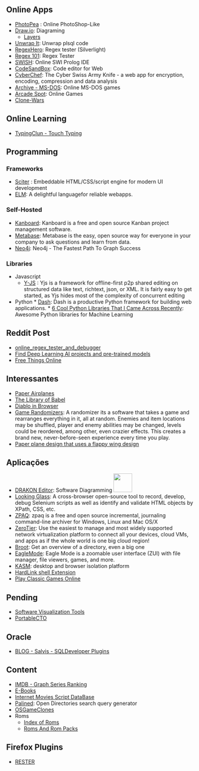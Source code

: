 ## Online Apps
  * [PhotoPea](https://www.photopea.com/) : Online PhotoShop-Like
  * [Draw.io](https://www.draw.io/): Diagraming
    * [Layers](https://about.draw.io/interactive-diagrams-with-custom-links-and-actions/)
  * [Unwrap It](https://www.codecrete.net/UnwrapIt/): Unwrap plsql code
  * [RegexHero](http://regexhero.net/tester/): Regex tester (Silverlight)
  * [Regex 101](https://regex101.com/): Regex Tester
  * [SWISH](https://swish.swi-prolog.org/): Online SWI Prolog IDE
  * [CodeSandBox](https://codesandbox.io/): Code editor for Web
  * [CyberChef](https://gchq.github.io/CyberChef/): The Cyber Swiss Army Knife - a web app for encryption, encoding, compression and data analysis
  * [Archive - MS-DOS](https://archive.org/details/softwarelibrary_msdos_games?and%5B%5D=emulator_start%3A%2Aiafix%2A&sin=&sort=-publicdate): Online MS-DOS games
  * [Arcade Spot](https://arcadespot.com/): Online Games
  * [Clone-Wars](https://github.com/GorvGoyl/Clone-Wars)

## Online Learning
  * [TypingClun - Touch Typing](https://www.typingclub.com/)
  
## Programming

### Frameworks 
  * [Sciter](https://sciter.com) : Embeddable HTML/CSS/script engine
for modern UI development
  * [ELM](https://elm-lang.org/): A delightful languagefor reliable webapps.
  
### Self-Hosted
  * [Kanboard](https://kanboard.org/): Kanboard is a free and open source Kanban project management software.
  * [Metabase](https://www.metabase.com/): Metabase is the easy, open source way for everyone in your company to ask questions and learn from data.
  * [Neo4j](https://neo4j.com/): Neo4j - The Fastest Path To Graph Success
  
### Libraries  
  * Javascript
    * [Y-JS](http://y-js.org/) : Yjs is a framework for offline-first p2p shared editing on structured data like text, richtext, json, or XML. It is fairly easy to get started, as Yjs hides most of the complexity of concurrent editing
  *  Python
    * [Dash](https://dash.plot.ly/): Dash is a productive Python framework for building web applications.
    * [6 Cool Python Libraries That I Came Across Recently](https://towardsdatascience.com/6-cool-python-libraries-that-i-came-across-recently-72e05dadd295): Awesome Python libraries for Machine Learning 
    
## Reddit Post 
  * [online_regex_tester_and_debugger](https://www.reddit.com/r/programming/comments/cqmcts/online_regex_tester_and_debugger_for_multiple/)
  * [Find Deep Learning AI projects and pre-trained models](https://www.reddit.com/r/Python/comments/cq53v4/i_made_a_program_that_will_help_you_find_deep/)
  * [Free Things Online](https://www.reddit.com/r/AskReddit/comments/ecscwk/what_free_things_online_should_everyone_take)
  
## Interessantes   
  * [Paper Airplanes](https://www.foldnfly.com/#/1-1-1-1-1-1-1-1-2)
  * [The Library of Babel](https://libraryofbabel.info)
  * [Diablo in Browser](https://www.reddit.com/r/programming/comments/ckk77o/diablo_1_ported_to_browser_based_on_devilution/)
  * [Game Randomizers](https://sites.google.com/site/gamerandomizers/): A randomizer its a software that takes a game and rearranges everything in it, all at random. Enemies and item locations may be shuffled, player and enemy abilities may be changed, levels could be reordered, among other, even crazier effects. This creates a brand new, never-before-seen experience every time you play.
  * [Paper plane design that uses a flappy wing design](https://www.reddit.com/r/interestingasfuck/comments/enagg9/paper_plane_design_that_uses_a_flappy_wing_design/ )

## Aplicações
  * [DRAKON Editor](http://drakon-editor.sourceforge.net/editor.html): Software Diagramming <img src="http://drakon-editor.sourceforge.net/crossroad.png" width="50" height="50">
  * [Looking Glass](https://github.com/dmolchanenko/LookingGlass): A cross-browser open-source tool to record, develop, debug Selenium scripts as well as identify and validate HTML objects by XPath, CSS, etc.
  * [ZPAQ](http://mattmahoney.net/dc/zpaq.html): zpaq is a free and open source incremental, journaling command-line archiver for Windows, Linux and Mac OS/X
  * [ZeroTier](https://www.zerotier.com/): Use the easiest to manage and most widely supported network virtualization platform to connect all your devices, cloud VMs, and apps as if the whole world is one big cloud region!
  * [Broot](https://dystroy.org/broot/): Get an overview of a directory, even a big one
  * [EagleMode](http://eaglemode.sourceforge.net/index.html): Eagle Mode is a zoomable user interface (ZUI) with file manager, file viewers, games, and more.
  * [KASM](https://www.kasmweb.com/downloads.html): desktop and browser isolation platform
  * [HardLink shell Extension](https://schinagl.priv.at/nt/hardlinkshellext/hardlinkshellext.html#contact)
  * [Play Classic Games Online](https://classicreload.com/)
  
## Pending
  * [Software Visualization Tools](https://softvis.wordpress.com/tools/)
  * [PortableCTO](https://www.portablecto.com/tools/)
  
## Oracle
  * [BLOG - Salvis - SQLDeveloper Plugins](https://www.salvis.com/blog/download/)
  
## Content
  * [IMDB - Graph Series Ranking ](https://tvchart.benmiz.com/)
  * [E-Books](https://b-ok.cc/book/2284536/00309d) 
  * [Internet Movies Script DataBase](https://www.imsdb.com/)
  * [Palined](http://palined.com/search): Open Directories search query generator
  * [OSGameClones](https://osgameclones.com/)  
  * Roms
    * [Index of Roms](http://nwifiresticks.com/roms/ )
    * [Roms And Rom Packs](https://www.arcadepunks.com/roms-for-arcade-and-console-emulation/ )

## Firefox Plugins
  * [RESTER](https://addons.mozilla.org/pt-PT/firefox/addon/rester/)
